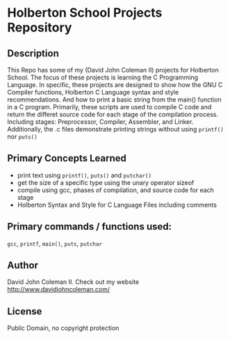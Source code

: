 # Holberton School Projects Repository

## Description

This Repo has some of my (David John Coleman II) projects for Holberton School.
The focus of these projects is learning the C Programming Language.  In
specific, these projects are designed to show how the GNU C Compiler functions,
Holberton C Language syntax and style recommendations.  And how to print a basic
string from the main() function in a C program.  Primarily, these scripts are
used to compile C code and return the differet source code for each stage of the
compilation process.  Including stages: Preprocessor, Compiler, Assembler, and
Linker.  Additionally, the .c files demonstrate printing strings without using
``printf()`` nor ``puts()``

## Primary Concepts Learned

* print text using ``printf()``, ``puts()`` and ``putchar()``
* get the size of a specific type using the unary operator sizeof
* compile using gcc, phases of compilation, and source code for each stage
* Holberton Syntax and Style for C Language Files including comments

## Primary commands / functions used:
``gcc``, ``printf``, ``main()``, ``puts``, ``putchar``

## Author

David John Coleman II.	Check out my website http://www.davidjohncoleman.com/

## License

Public Domain, no copyright protection

